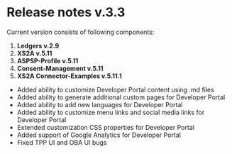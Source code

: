 # Release notes v.3.3

Current version consists of following components:
1. **Ledgers v.2.9**
2. **XS2A v.5.11**
3. **ASPSP-Profile v.5.11**
4. **Consent-Management v.5.11**
5. **XS2A Connector-Examples v.5.11.1**

- Added ability to customize Developer Portal content using .md files
- Added ability to generate additional custom pages for Developer Portal
- Added ability to add new languages for Developer Portal
- Added ability to customize menu links and social media links for Developer Portal
- Extended customization CSS properties for Developer Portal
- Added support of Google Analytics for Developer Portal
- Fixed TPP UI and OBA UI bugs
